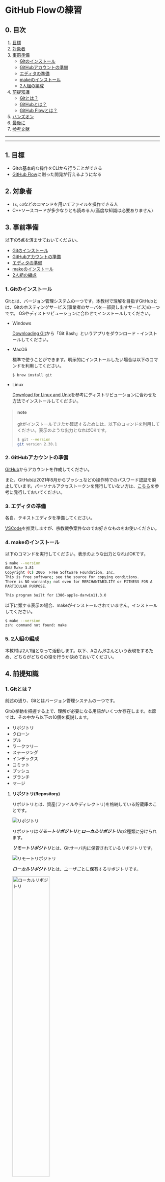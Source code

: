 # GitHub Flowの練習

## 0. 目次

1. [目標](#1-目標)
2. [対象者](#2-対象者)
3. [事前準備](#3-事前準備)
	- [Gitのインストール](#1-gitのインストール)
	- [GitHubアカウントの準備](#2-githubアカウントの準備)
	- [エディタの準備](#3-エディタの準備)
	- [makeのインストール](#4-makeのインストール)
	- [2人組の編成](#5-2人組の編成)
4. [前提知識](#4-前提知識)
	- [Gitとは？](#1-gitとは)
	- [GitHubとは？](#2-githubとは)
	- [GitHub Flowとは？](#3-github-flowとは)
5. [ハンズオン](#5-ハンズオン)
6. [最後に](#6-最後に)
7. [参考文献](#7-参考文献)

---
---

## 1. 目標
- Gitの基本的な操作をCLIから行うことができる
- [GitHub Flow](https://docs.github.com/ja/get-started/quickstart/github-flow)に則った開発が行えるようになる

## 2. 対象者
- `ls`, `cd`などのコマンドを用いてファイルを操作できる人
- C++ソースコードが多少なりとも読める人(高度な知識は必要ありません)

## 3. 事前準備
以下の5点を済ませておいてください。

- [Gitのインストール](#1-gitのインストール)
- [GitHubアカウントの準備](#2-githubアカウントの準備)
- [エディタの準備](#3-エディタの準備)
- [makeのインストール](#4-makeのインストール)
- [2人組の編成](#5-2人組の編成)

### 1. Gitのインストール
  
Gitとは、バージョン管理システムの一つです。本教材で理解を目指すGitHubとは、Gitのホスティングサービス(事業者のサーバを一部貸し出すサービス)の一つです。
OSやディストリビューションに合わせてインストールしてください。

- Windows
  
  [Downloading Git](https://git-scm.com/download/win)から「Git Bash」というアプリをダウンロード・インストールしてください。

- MacOS

  標準で使うことができます。明示的にインストールしたい場合は以下のコマンドを利用してください。
  ```bash
  $ brew install git
  ```

- Linux
  
  [Download for Linux and Unix](https://git-scm.com/download/linux)を参考にディストリビューションに合わせた方法でインストールしてください。
    
> #### note
> gitがインストールできたか確認するためには、以下のコマンドを利用してください。表示のような出力となればOKです。
> ```bash
> $ git --version
> git version 2.30.1
> ```

### 2. GitHubアカウントの準備

[GitHub](https://github.com/)からアカウントを作成してください。

また、GitHubは2021年8月からプッシュなどの操作時でのパスワード認証を廃止しています。パーソナルアクセストークンを発行していない方は、[こちら](https://docs.github.com/ja/authentication/keeping-your-account-and-data-secure/creating-a-personal-access-token)を参考に発行しておいてください。

### 3. エディタの準備

各自、テキストエディタを準備してください。

[VSCode](https://azure.microsoft.com/ja-jp/products/visual-studio-code/)を推奨しますが、宗教戦争案件なのでお好きなものをお使いください。

### 4. makeのインストール

以下のコマンドを実行してください。表示のような出力となればOKです。

```bash
$ make --version
GNU Make 3.81
Copyright (C) 2006  Free Software Foundation, Inc.
This is free software; see the source for copying conditions.
There is NO warranty; not even for MERCHANTABILITY or FITNESS FOR A
PARTICULAR PURPOSE.

This program built for i386-apple-darwin11.3.0
```

以下に類する表示の場合、makeがインストールされていません。インストールしてください。

```bash
$ make --version
zsh: command not found: make
```

### 5. 2人組の編成
本教材は2人1組となって活動します。以下、Aさん,Bさんという表現をするため、どちらがどちらの役を行うか決めておいてください。

## 4. 前提知識
### 1. Gitとは？
前述の通り、Gitとはバージョン管理システムの一つです。

Gitの挙動を把握する上で、理解が必要になる用語がいくつか存在します。本節では、その中から以下の10個を概説します。

- リポジトリ
- クローン
- プル
- ワークツリー
- ステージング
- インデックス
- コミット
- プッシュ
- ブランチ
- マージ

1. **リポジトリ(Repository)**
  
    リポジトリとは、資産(ファイルやディレクトリ)を格納している貯蔵庫のことです。
    
    <img src="https://github.com/Lium1126/github-practice-images/blob/main/repository.png" alt="リポジトリ" title="リポジトリ">
    
    リポジトリは***リモートリポジトリ***と***ローカルリポジトリ***の2種類に分けられます。
    
    ***リモートリポジトリ***とは、Gitサーバ内に保管されているリポジトリです。
    
    <img src="https://github.com/Lium1126/github-practice-images/blob/main/remote-repository.png" alt="リモートリポジトリ" title="リモートリポジトリ">
    
    ***ローカルリポジトリ***とは、ユーザごとに保有するリポジトリです。
    
    <img src="https://github.com/Lium1126/github-practice-images/blob/main/local-repository.png" alt="ローカルリポジトリ" title="ローカルリポジトリ" style="width: 50%;">
    
    ユーザは、ローカルリポジトリ内で作業を行い、その変更をリモートリポジトリに反映させることで変更点を共有します。

2. **クローン(Clone)**
    
    クローンとは、リモートリポジトリをローカルリポジトリに複製する操作です。
    
    通常、最初のみ行います。
    
    <img src="https://github.com/Lium1126/github-practice-images/blob/main/clone.png" alt="クローン" title="クローン" style="width: 50%;">
    
3. **プル(Pull)**

    プルとは、リモートリポジトリにある、持っていないファイルや他の誰かが更新したファイルをローカルリポジトリに反映させる操作です。すなわち、「自分のローカル環境を共有されているものの最新版に揃える」というような認識です。
    
    <img src="https://github.com/Lium1126/github-practice-images/blob/main/pull-1.png" alt="プル1" title="プル1" style="width: 50%;">
    
    ---
    
    <img src="https://github.com/Lium1126/github-practice-images/blob/main/pull-2.png" alt="プル2" title="プル2" style="width: 50%;">
    
    **先述のクローンはリモートリポジトリの内容を丸ごと複製するのに対し、プルは差分のみを更新します。**
    
    > topic
    > 
    > これに比べ、リモートリポジトリの最新情報の取得のみを行い、ファイルの更新を行わない操作をフェッチ(Fetch)と呼びます。
    > 本当にプルして良い状態か調べるときなどに使用します。

4. **ワークツリー(Working tree)**

    ワークツリーとは、作業しているディレクトリのことです。

5. **ステージング(Staged)**

    ステージングを理解する前に、Gitは変更を管理するファイルと管理しないファイルを指定できるということを知っておきましょう。
    
    Gitで変更を管理することを`track(追跡)`、しないことを`untrack`と呼びます。
    
    追跡されているファイルは以下の3つの状態のいずれかとなります。
    
    | 状態 | 内容 |
    | --- | --- |
    | Unmodified | 変更されていないファイル |
    | Modified | 変更されたファイル |
    | Staged | Commit対象のファイル |

    `Modified`のファイルを`Staged`の状態にすることをステージングと呼びます。ステージングされたファイルは、後述のインデックスに登録されます。

6. **インデックス(Index)**

    ワークツリーとは、作業しているディレクトリのことでした。それに対しインデックスは、ワークツリーとローカルリポジトリの中間に位置する場所です。ローカルリポジトリに反映させるファイルが格納されます。
    
    このインデックスが存在することにより、余分なファイルをコミットせずに済んだり、ファイルの一部だけの変更を記録してコミットすることができます。
    
    <img src="https://github.com/Lium1126/github-practice-images/blob/main/index.png" alt="インデックス" title="インデックス" style="width: 60%;">

7. **コミット(Commit)**

    インデックスの状態をローカルリポジトリに反映させる操作です。すなわち、施した編集をローカルリポジトリに記録する操作です。
    
    コミットを実行すると、編集した日時が記されたファイルやコミットごとのIDが生成されます。これらは時系列順に格納され、管理されます。
    
    > topic
    > 
    > もし「以前の状態に戻したい」という状況になった際には、このIDを指定することで、そのコミット時点の状態まで戻すことができます。
    
    コミットを実行する際に編集が記録されるファイルは、インデックスのファイルのみです。したがって、ステージングとはコミットするファイルを指定する操作であると言い換えることができます。
    
    <img src="https://github.com/Lium1126/github-practice-images/blob/main/commit.png" alt="コミット" title="コミット" style="width: 60%;">
        
8. **プッシュ(Push)**

    プッシュとは、ローカルリポジトリにあるファイルをリモートリポジトリに反映する操作です。
    
    ワークツリーで作業した内容をステージングによってインデックスに仮登録し、その後コミットでローカルリポジトリに反映した後、他の人へ変更を共有するためにプッシュするという流れが一般的です。
    
    <img src="https://github.com/Lium1126/github-practice-images/blob/main/push.png" alt="プッシュ" title="プッシュ" style="width: 60%;">
    
    > topic
    > 
    > ここまでで、図の左のユーザは無事変更点を共有することができました。右のユーザがその変更点を取得するためには、前述のプルをすればよいということになります。
    > 
    > <img src="https://github.com/Lium1126/github-practice-images/blob/main/pull-3.png" alt="プル3" title="プル3" style="width: 60%;">

9. **ブランチ(Branch)**

    ブランチとは、編集履歴を分岐させる機能です。これにより**あるブランチの編集が他のブランチに影響を及ぼさない**という状況を作ることができます。
    
    > topic
    > 
    > ブランチは、あるブランチのある時点から切り出して作成(分岐)するため、ブランチを作ることを俗に「ブランチを切る」と表現します。
    
    図は、`main`という名前のブランチから`fix/a`という名前のブランチを作成している例です。ブランチを切ると他ブランチに編集の影響を及ぼさないため、`main`ブランチは`fix/a`ブランチに加えた変更がなされません。
    
    これにより、`fix/a`ブランチは`main`ブランチから独立して開発を進めることができます。
    
    <img src="https://github.com/Lium1126/github-practice-images/blob/main/branch-1.png" alt="ブランチを切る" title="ブランチを切る" style="width: 50%;">

10. **マージ(Merge)**

    ブランチを分岐元となった他のブランチに併合する操作をマージと呼びます。
    
    図では、マージを行なったことにより、`main`ブランチに`fix/a`ブランチの変更が反映されました。
    
    <img src="https://github.com/Lium1126/github-practice-images/blob/main/branch-2.png" alt="マージ" title="マージ" style="width: 60%;">

### 2. GitHubとは？

GitHubは、Gitを利用するホスティングサービスの一つです。

### 3. GitHub Flowとは？

GitHub Flowとは、GitHubを用いた効率的なチーム開発のために策定されたワークフローの一つです。ワークフローってなに？という方はひとまず、業務活動をパターン化するためのルールや規約だと思ってください。

GitHub Flowでは、常に遵守されなければならない6つのルールとして、以下を定めています。

1. `main`ブランチのものは何であれデプロイ可能である
2. 新しい何かに取り組む際は、説明的な名前のブランチを`main`から作成する（例: new-oauth2-scopes）
3. 作成したブランチにローカルでコミットし、サーバー上の同じ名前のブランチにも定期的に作業内容をpushする
4. フィードバックや助言が欲しい時、ブランチをマージしてもよいと思ったときは、プルリクエストを作成する
5. 他の誰かがレビューをして機能にOKを出してくれたら、あなたはコードを`main`へマージすることができる
6. マージをして`main`へpushしたら、直ちにデプロイをする

> note
> 
> GitHub Flowの規約を調べると、デフォルトのブランチ名は`master`と表記されています。
> しかしGitHubは、IT業界の標準に合わせて2020年頃にデフォルトブランチの名前を`master`から`main`に変更しました。その後、この変更はGitHubに限らずGitLabなどのサービスでも行われ、現在主流のデフォルトブランチ名は`main`となっています。
> この流れを受け、本教材はデフォルトブランチを`main`として話を進めています。

それぞれ見ていきましょう。

1. `main`ブランチのものは何であれデプロイ可能である

    **GitHub Flowで、最も重要なルールです。**

    `main`ブランチとは、リポジトリが作られた最初の段階から存在する大元のブランチです。

    また、デプロイとは「本番環境でプログラムを動作させ、ユーザに使ってもらえる状態にする」などを含めた、ソフトウェアを利用できるようにすること全般を指す言葉です。
    
    すなわち、このルールは、**`main`ブランチは常にバグを含まないものにしろ**というような意味合いとなります。

2. 新しい何かに取り組む際は、説明的な名前のブランチを`main`から作成する（例: new-oauth2-scopes）

    ここでいう新しい何かとは、新機能追加やバグ修正などの開発作業です。
    
    このルールにより、開発者は「`main`ブランチから作成したブランチにて作業を行い、`main`ブランチにマージする」というシンプルな活動をとることになります。
    
    また、作業用ブランチを作成する際には、そのブランチがどのような作業を目的としているか分かりやすいブランチ名をつけるよう決められています。
    
    > topic
    > 
    > 作業用ブランチ名に関して、「説明的な名前をつけること」とだけ記されており、命名規則は設けられていません。

3. 作成したブランチにローカルでコミットし、サーバー上の同じ名前のブランチにも定期的に作業内容をpushする

    簡単に言えば「作業用ブランチは定期的にプッシュしなさい」というものです。

4. フィードバックや助言が欲しい時、ブランチをマージしてもよいと思ったときは、プルリクエストを作成する

    プルリクエストとは、GitHub上で「このプログラムで大丈夫そうですか？」「誰か動作確認してくれませんか？」というように、他者にアドバイスやレビューを依頼する機能です。
    
5. 他の誰かがレビューをして機能にOKを出してくれたら、あなたはコードを`main`へマージすることができる

    ここでいうレビューとは、ルール4で作成したプルリクエストに集まった評価です。
    
    このルールにより、全ての変更点(新機能やバグ修正)は第3者の確認があった後に反映(マージ)されます。
    
    > topic
    > 
    > このとき、「〇〇人OKを出したらマージしてよい」といったような規定は設けられていません。
    > 何人以上や、どういった役職の人が承認したらマージできるのかといったようなルールは組織ごとに策定してください。

6. マージをして`main`へpushしたら、直ちにデプロイをする

    全ての作業用ブランチは`main`ブランチから作成されるため(ルール2)、`main`ブランチは常に最新の状態でなければなりません。
    
<img src="https://github.com/Lium1126/github-practice-images/blob/main/github-flow.png" alt="GitHub Flow" title="GitHub Flow" style="width: 60%;">

> note
> 
> より詳しく理解したい人は、　[https://gist.github.com/Gab-km/3705015](https://gist.github.com/Gab-km/3705015)を読むことをお勧めします。

## 5. ハンズオン

> note
> 
> 以降、`<>`で囲まれた情報は適宜置き換えてください。例えば
> ```bash
> $ git config --global user.name '<あなたのユーザ名>'
> ```
> は、筆者の場合
> ```bash
> $ git config --global user.name 'Lium1126'
> ```
> となります。

### 1. [Aさん]リポジトリのフォーク

Aさんはこのリポジトリをフォークしてください。

下図の「Fork」をクリックします。

###### フォークする前に隣のStarも押していただけると励みになります...

<img src="https://github.com/Lium1126/github-practice-images/blob/main/fork.png" alt="フォーク" title="フォーク" style="border: solid 1px gray;">

> note
> 
> フォークとは、Gitサーバ上のリポジトリを自分のリモートリポジトリに複製する操作です。よって、
> `<AさんのGitHubアカウント名>/github-practice`というリモートリポジトリが作成されます。以降は、このリポジトリに対して操作を行うことになります。

フォークを行ったら、Aさんのgithub-practiceリポジトリにBさんがアクセスできるよう設定します。

Aさんはhttps://github.com/<AさんのGitHubアカウント名>/github-practice/にアクセスしてください。

次に、下図の赤く囲んでいる「Settings」をクリックしてください。

<img src="https://github.com/Lium1126/github-practice-images/blob/main/settings.png" alt="フォーク" title="フォーク" style="border: solid 1px gray;">

移った先のページで、「Manage access」をクリックしてください。認証を求められた場合は、パスワードを用いてログインしてください。

<img src="https://github.com/Lium1126/github-practice-images/blob/main/manage-access.png" alt="フォーク" title="フォーク" style="border: solid 1px gray;">

さらに、下図で囲った「Add people」から、BさんのGitHubアカウント名で検索し、このリポジトリに対してアクセス権を持つユーザとして追加してください。

<img src="https://github.com/Lium1126/github-practice-images/blob/main/add-people.png" alt="フォーク" title="フォーク" style="border: solid 1px gray;">

上記の操作が行われると、Bさんのメールアドレスに招待メールが届きます。メールの「View invitation」をクリックしてください。これで、BさんがAさんのgithub-practiceリポジトリに対するアクセス権限を得られます。

### 2. [両者]Git設定の確認

以下のコマンドを実行して、出力に下記の表示が含まれているか確認してください。

```bash
$ git config -l
user.email=<あなたのメールアドレス>
user.name=<あなたのGitHubアカウント名>
```

上記の表示が得られない場合、お使いの環境にGitアカウントの設定がされていません。

その場合、以下のコマンドで設定してください。

```bash
$ git config --global user.name '<自分の名前>'
$ git config --global user.email '<自分のメールアドレス>'
```

例えば、筆者の場合は以下のようにします。

```bash
$ git config --global user.name 'Lium1126'
$ git config --global user.email 'yosi.4sya@gmail.com'
```

> topic
> 
> `--global`オプションを指定することで、あらゆるリポジトリでこの設定が反映されるようにします。

### 3. [両者]リポジトリのクローン

任意のディレクトリに、フォークしたリポジトリをクローンします。

以下のコマンドを実行してください。

```bash
$ mkdir github_flow_handson
$ cd github_flow_handson
$ git clone https://github.com/<AさんのGitHubアカウント名>/github-practice.git
Cloning into 'github-practice'...
remote: Enumerating objects: 50, done.
remote: Counting objects: 100% (50/50), done.
remote: Compressing objects: 100% (47/47), done.
remote: Total 50 (delta 21), reused 17 (delta 2), pack-reused 0
Receiving objects: 100% (50/50), 17.81 KiB | 1.48 MiB/s, done.
Resolving deltas: 100% (21/21), done.
$ ls
github-practice
$ cd github-practice
```

クローンが完了すると、リモートリポジトリにあるファイルが複製され、ローカルリポジトリが作成されます。

> note
> 
> 空のローカルリポジトリを作成したい場合は、
> ```bash
> $ git init
> ```
> コマンドを利用します。これを使用した場合、プッシュ時にリモートリポジトリを作成します。

ファイルが正しく複製されたか確認してください。

```bash
$ ls
Makefile   README.md  doc        main.cpp   search.cpp search.hpp sort.cpp   sort.hpp
```

### 4. [両者]内容の確認

クローンしたリポジトリには、既にプログラムを作成してあります。

少し中身を見てみましょう。

**main.cpp**内の`main`関数は以下のようになっています。

```c++
#define FIRST_TARGET 38
#define SECOND_TARGET 75

int main(const int argc, const char *argv[])
{
	vector<int> data{29, 48, 70, 34, 92, 64, 26, 100, 15, 20, 82, 24, 79, 99, 87, 38, 14, 45, 94, 8};

	cout << endl
		 << "Before sort" << endl;
	cout << "---------------------------------------------------------------" << endl;
	printData(data);
	cout << endl;

	data = github_practice::sort(data);
	cout << "After sort" << endl;
	cout << "---------------------------------------------------------------" << endl;
	printData(data);
	cout << endl;

	cout << "Search for " << FIRST_TARGET << endl;
	cout << "---------------------------------------------------------------" << endl;
	cout << FIRST_TARGET << (github_practice::search(data, FIRST_TARGET) ? " is found!" : " is not found!") << endl;
	cout << endl;

	cout << "Search for " << SECOND_TARGET << endl;
	cout << "---------------------------------------------------------------" << endl;
	cout << SECOND_TARGET << (github_practice::search(data, SECOND_TARGET) ? " is found!" : " is not found!") << endl;

	return 0;
}
```

main.cppでは、配列dataを準備し一度内容を表示、その後ソートして同様に表示しています。その後、「38」と「75」がdataの中に含まれているか探索しています(プログラムが読めなくても、「そういった処理をしているのか」程度の理解で問題ありません)。

ソートしている`sort`関数は**sort.cpp**に記述されており、***バブルソート***が実装されています。

```c++
std::vector<int> sort(std::vector<int> data)
{
  for (int i = 0; i < data.size() - 1; i++)
  {
    for (int j = data.size() - 1; j > i; j--)
    {
      if (data[j] < data[j - 1])
      {
        int tmp = data[j];
        data[j] = data[j - 1];
        data[j - 1] = tmp;
      }
    }
  }
  return data;
}
```

また、指定した値を探索する`search`関数は**search.cpp**に実装されており、***線形探索***で実装されています。

```c++
bool search(std::vector<int> data, int target)
{
  for (int x : data)
  {
    if (x == target)
      return true;
  }

  return false;
}
```

プログラムを実行してみましょう。

以下のコマンドを実行し、表示のような出力が得られれば正しくプログラムが動作しています。

```bash
$ make
Before sort
---------------------------------------------------------------
29 48 70 34 92 64 26 100 15 20 82 24 79 99 87 38 14 45 94 8

After sort
---------------------------------------------------------------
8 14 15 20 24 26 29 34 38 45 48 64 70 79 82 87 92 94 99 100

Search for 38
---------------------------------------------------------------
38 is found!

Search for 75
---------------------------------------------------------------
75 is not found!
```

### 5. [Aさん]ブランチの作成

ここから、Aさんがこのプログラムに対して改修作業を行うという想定でハンズオンを行います。

GitHub Flowでは、まず`main`ブランチから作業用ブランチを作成することから改修作業が始まります。

まずは、今どのブランチにいるのか確認しましょう。

```bash
$ git branch
* main
```

`git branch`は、ローカルリポジトリ内のブランチ一覧と、今いるブランチを表示します。<s>*</s>の付いているブランチが現在いるブランチです。

ブランチを作成するには、以下のコマンドを使用します。このコマンドを実行すると、今いるブランチから分岐した新しいブランチが作成されます。

```bash
$ git branch <新しいブランチ名>
```

ここでは、以下のようなブランチ名で新たなブランチを作成しましょう。

```bash
$ git branch fix-bubble-sort
```

> topic
> 
> GitHub Flow以外のワークフローには、ブランチ名を規定しているものもあります。
> 詳しくは、[Git Flow](https://qiita.com/KosukeSone/items/514dd24828b485c69a05)や[Issueドリブン開発](https://gist.github.com/Enchan1207/0ea2c7a7d6a3c16aea5683435d1972f8)について学習してください。

ブランチが作成されたことを確認します。
```bash
$ git branch
  fix-bubble-sort
* main
```

`fix-bubble-sort`ブランチが作成されたことは確認できましたが、ユーザがいるブランチは`main`ブランチのままです。ブランチの切り替えは以下のコマンドを利用します。

```bash
$ git checkout <ブランチ名>
```

作業を行うのは`fix-bubble-sort`ブランチですから、以下のコマンドを実行してブランチを切り替えてください。

```bash
$ git checkout fix-bubble-sort
Switched to branch 'fix-bubble-sort'
$ git branch
* fix-bubble-sort
  main
```

`git branch`コマンドの表示にて、`fix-bubble-sort`ブランチに<s>*</s>が付されていることが確認できたら成功です。

### 6. [Aさん]ソートアルゴリズムの変更

作業用ブランチを作成することができたため、ここからAさんにプログラムを改修してもらいます。しかし、プログラミングは本教材の本質ではないため、具体的な編集作業は**コピー&ペースト**のみとします。

<a href="https://github.com/Lium1126/github-practice/blob/main/doc/sort.md" target="_blank" rel="noopener noreferrer">ソートアルゴリズム集</a>にいくつかのソートアルゴリズムの例を示しています。

エディタを使って、**sort.cpp**の`sort`関数を、<a href="https://github.com/Lium1126/github-practice/blob/main/doc/sort.md" target="_blank" rel="noopener noreferrer">ソートアルゴリズム集</a>のバケットソートに書き換えてください(コピー&上書きペーストで構いません)。

プログラムの変更ができたら、正しく動作することを確認してください。

```bash
$ make
Before sort
---------------------------------------------------------------
29 48 70 34 92 64 26 100 15 20 82 24 79 99 87 38 14 45 94 8

After sort
---------------------------------------------------------------
8 14 15 20 24 26 29 34 38 45 48 64 70 79 82 87 92 94 99 100

Search for 38
---------------------------------------------------------------
38 is found!

Search for 75
---------------------------------------------------------------
75 is not found!
```

> topic
> 
> このように、関数の外部仕様と内部仕様を分離することで、変更の影響が他に及ばないようにすることがチーム開発では重要です。今回の例では、main.cppに影響を及ぼさず、sort.cppを改修することができました。

### 7. [Aさん]コミット

変更を加えたファイルの状態を確認してみましょう。

```bash
$ git status
On branch fix-bubble-sort
Changes not staged for commit:
  (use "git add <file>..." to update what will be committed)
  (use "git restore <file>..." to discard changes in working directory)
	modified:   sort.cpp

no changes added to commit (use "git add" and/or "git commit -a")
```

すると、**sort.cpp**が`Modified（編集済み）`となっていることがわかります。「Changes not staged for commit(変更はコミットのためのステージングがなされていません)」という表記から分かるように、**sort.cpp**は`Staged`ではありません。(赤い字であることからも、`Staged`でないことを判断できます)

変更をコミットするためには、ステージングをしてインデックスに登録しなければなりませんでした。そこで、以下のコマンドで**sort.cpp**をステージングします。

```bash
$ git add sort.cpp
```

ここでは何も表示されませんが、再度確認すると**sort.cpp**が`Staged`になっていることが確認できます。

```bash
$ git status
On branch fix-bubble-sort
Changes to be committed:
  (use "git restore --staged <file>..." to unstage)
	modified:   sort.cpp
```

> topic
> 
> `git add`コマンドは、`git add -A`とすると「`Untrack`や`Unmodified`の全てのファイルを一括でステージングする」ということができます。
> しかし、不要なファイルまでステージングしてしまうといったリスクがあるため、乱用に注意してください。

ここまでで、**sort.cpp**がインデックスに登録され、コミットの準備が整いました。コミットしてみましょう。

```bash
$ git commit
```

上記コマンドを実行すると、エディタが起動してコミットメッセージの入力が求められます。

```bash
<任意のコミットメッセージ>

# Please enter the commit message for your changes. Lines starting
# with '#' will be ignored, and an empty message aborts the commit.
#
# Date:   Thu Nov 18 17:30:35 2021 +0900
#
# On branch fix-bubble-sort
#
# Initial commit
#
# Changes to be committed:
#   new file:   sort.cpp
#
```

コミットメッセージを入力し、ファイルを保存すればコミット完了です。

> note
> 
> コミットメッセージとは、そのコミットがどのような変更を加えたのか、なぜその変更を加えたのかを表すコメントです。
> 変更履歴を辿ったり、以前のバージョンに戻したりするときの目印として活用します。

> topic
> 
> `git commit`コマンドは、`-m`オプションを利用することでエディタを起動せずにコミットすることができます。書式は以下の通りです。
> ```bash
> $ git commit -m "<任意のコミットメッセージ>"
> ```

コミットの履歴が残されていることを確認します。

```bash
$ git log
commit <コミットID> (HEAD -> fix-bubble-sort)
Author: <AさんのGitHubアカウント名> <<Aさんのメールアドレス>>
Date:   Thu Nov 18 17:30:35 2021 +0900

    <コミットメッセージ>
```

`git show`コマンドを実行すると、直前の変更の差分を確認することができます。`+`の部分が追加された箇所、`-`の部分が削除された箇所です。

```bash
$ git show
```

### 8. [Aさん]プッシュ

ローカルリポジトリにコミットできたので、リモートリポジトリに変更を反映しましょう。

プッシュと同時に現在のブランチをリモートリポジトリにも作成します。

```bash
$ git push --set-upstream origin <ブランチ名>
```

変更を加えたブランチは`fix-bubble-sort`であったので、以下のコマンドを実行することになります。

```bash
$ git push --set-upstream origin fix-bubble-sort
```

> note
> 
> すでにリモートリポジトリにブランチが作成されている場合は
> ```bash
> $ git push
> ```
> を利用することができます。

### 9. [Aさん]プルリクエスト作成

https://github.com/<AさんのGitHubアカウント名>/github-practice/にアクセスし、下図に示すような「Compare & pull request」をクリックします。

<img src="https://github.com/Lium1126/github-practice-images/blob/main/pull-request.png" alt="プルリクエスト作成" title="プルリクエスト作成" style="border: solid 1px gray;">

上記のような表記が見られない場合は、下図の「Pull Requests」タブから「New pull request」をクリックしてください。

<img src="https://github.com/Lium1126/github-practice-images/blob/main/pull-request-tab.png" alt="プルリクエスト作成" title="プルリクエスト作成" style="border: solid 1px gray;">

<strong>差分比較画面で、マージ先(「←」の左側)を、必ず「Lium1126/github-practice・main」から「<AさんのGitHubアカウント名>/github-practice・main」に変更してください。</strong>
	
その後、マージ元(「←」の右側)が「<AさんのGitHubアカウント名>/github-practice・fix-bubble-sort」となっていることを確認してください。上記2項目を確認したら、「Create pull request」をクリックします。

<img src="https://github.com/Lium1126/github-practice-images/blob/main/compare-dst.png" alt="プルリクエスト作成" title="プルリクエスト作成" style="border: solid 1px gray;">

下図のようにコメントを入力し、プルリクエストを作成します。

<img src="https://github.com/Lium1126/github-practice-images/blob/main/pull-request-comment.png" alt="プルリクエストコメント入力" title="プルリクエストコメント入力" style="border: solid 1px gray;">

### 10. [Bさん]レビュー

リモートリポジトリの`fix-bubble-sort`ブランチからプルして、動作確認を行います。

リモートリポジトリに`fix-bubble-sort`ブランチが作られたという変更をローカルブランチに反映するため、フェッチします。

```bash
$ git fetch
```

リモートリポジトリのブランチから、ローカルブランチを作成するには以下のコマンドを実行します。

```bash
$ git branch <ローカルブランチ名> <リモートブランチ名>
```

よって、以下のコマンドを実行します。

```bash
$ git branch fix-bubble-sort origin/fix-bubble-sort
```

ブランチを移動し、動作確認を行います。

```bash
$ git branch
  fix-bubble-sort
* main
$ git checkout fix-bubble-sort
$ git branch
* fix-bubble-sort
  main
$ make
Before sort
---------------------------------------------------------------
29 48 70 34 92 64 26 100 15 20 82 24 79 99 87 38 14 45 94 8

After sort
---------------------------------------------------------------
8 14 15 20 24 26 29 34 38 45 48 64 70 79 82 87 92 94 99 100

Search for 38
---------------------------------------------------------------
38 is found!

Search for 75
---------------------------------------------------------------
75 is not found!
```

動作確認ができたら、コードレビューをしましょう。**sort.cpp**の`sort`関数が正しく変更されているか確認してください。

確認ができたら、下図のようなコメントをつけて承認の意思を表しましょう。

<img src="https://github.com/Lium1126/github-practice-images/blob/main/LGTM.png" alt="GLTM" title="LGTM" style="border: solid 1px gray;">

> topic
> 
> LGTMとは、「Looks Good To Mee(私目線OKよ)」という意味です。プルリクエスト承認時の慣習となっている掛け声です。
> しかし、「とりあえずこれ言っておけばいいだろ」という思考停止に陥りやすいとして、この言葉を問題視する声も多くあります。

### 11. [Aさん]マージ

Bさんからの承認を得ることができたら、マージすることができます。

下図のボタンをクリックし、`main`ブランチにマージしましょう。

<img src="https://github.com/Lium1126/github-practice-images/blob/main/merge-pull-request.png" alt="プルリクエストマージ" title="プルリクエストマージ" style="border: solid 1px gray;">

### 12. [両者]プル

ここまでで、リモートリポジトリの`main`ブランチに変更を加えることができました。

最新の`main`リモートブランチを追跡するために、ローカルブランチにプルしましょう。

まず、`main`ブランチにいない場合は、`main`ブランチに切り替えます。

```bash
$ git branch
* fix-bubble-sort
  main
$ git checkout main
$ git branch
  fix-bubble-sort
* main
```

> note
> 
> 不要になったローカルブランチを削除しても構いません。ブランチを削除するコマンドは以下の通りです。
> ```bash
> $ git branch -d <ブランチ名>
> ```
> 
> よって、`fix-bubble-sort`ブランチを削除する場合は
> ```bash
> $ git branch -d fix-bubble-sort
> ```
> を実行します。

`main`ブランチに切り替えたら、リモートリポジトリの最新状態をプルしましょう。

```bash
$ git pull
```

**sort.cpp**の`sort`関数が、バブルソートから以下のように変更されていれば、Aさんの編集が正しく共有されています。

```c++
std::vector<int> sort(std::vector<int> data)
{

	// calculate bucket size
	int bucket_size = data[0];
	for (int i = 1; i < data.size(); i++)
	{
		if (data[i] > bucket_size)
		{
			bucket_size = data[i];
		}
	}
	bucket_size += 1;

	// create empty buckets
	std::vector<int> bucket[bucket_size];

	// put data elements into buckets depending on the value
	for (int i = 0; i < data.size(); i++)
	{
		bucket[data[i]].push_back(data[i]);
	}

	// concatenate all buckets into data
	int id = 0;
	for (int i = 0; i < bucket_size; i++)
	{
		for (int j = 0; j < bucket[i].size(); j++)
		{
			data[id++] = bucket[i][j];
		}
	}

	return data;
}
```

### 13. [Bさん]ブランチの作成

続いて、Bさんも同様に改修作業を行います。

まずは作業用ブランチを作成しましょう。本節では、作業用ブランチを`fix-bucket-sort`とします。

```bash
$ git branch
* main
$ git branch fix-bucket-sort
$ git branch
  fix-bucket-sort
* main
$ git checkout fix-bucket-sort
Switched to branch 'fix-bucket-sort'
```

### 14. [Bさん]ソートアルゴリズムの変更

エディタを使って、**sort.cpp**の`sort`関数を、<a href="https://github.com/Lium1126/github-practice/blob/main/doc/sort.md" target="_blank" rel="noopener noreferrer">ソートアルゴリズム集</a>のシェルソートにコピー&上書きペーストしてください。

ソートアルゴリズムを変更したら、動作確認してください。

```bash
$ make
Before sort
---------------------------------------------------------------
29 48 70 34 92 64 26 100 15 20 82 24 79 99 87 38 14 45 94 8

After sort
---------------------------------------------------------------
8 14 15 20 24 26 29 34 38 45 48 64 70 79 82 87 92 94 99 100

Search for 38
---------------------------------------------------------------
38 is found!

Search for 75
---------------------------------------------------------------
75 is not found!
```

### 15. [Bさん]コミット

バケットソートからシェルソートへの変更をローカルリポジトリに登録するため、ステージングします。

まずは**sort.cpp**の状態を確認します。

```bash
$ git status
On branch fix-bucket-sort
Changes not staged for commit:
  (use "git add <file>..." to update what will be committed)
  (use "git restore <file>..." to discard changes in working directory)
	modified:   sort.cpp
	
no changes added to commit (use "git add" and/or "git commit -a")
```

**sort.cpp**が`Modified`であることが確認できたら、ステージングを行います。

```bash
$ git add sort.cpp
$ git status
On branch fix-bucket-sort
Changes to be committed:
  (use "git restore --staged <file>..." to unstage)
	modified:   sort.cpp
```

**sort.cpp**が`Staged`になったら、コミットします。

```
$ git commit -m "<コミットメッセージ>"
[fix-bucket-sort fa826f1] <コミットメッセージ>
 1 file changed, 10 insertions(+), 6 deletions(-)
```

コミットの履歴が残されていることを確認します。

```bash
$ git log
commit <コミットID> (HEAD -> fix-bucket-sort)
Author: <BさんのGitHubアカウント名> <<Bさんのメールアドレス>>
Date:   Thu Nov 18 17:30:35 2021 +0900

    <コミットメッセージ>
```

直近のコミットの変更点を確認します。

```bash
$ git show
```

`sort`関数が書き換えられていることが確認できましたか？

### 16. [Bさん]プッシュ

正しく編集・コミットできたら、リモートリポジトリに対してプッシュしましょう。

`fix-bucket-sort`ブランチをリモートリポジトリにも作成し、そこにプッシュします。

```bash
$ git push --set-upstream origin fix-bucket-sort
```

### 17. [Bさん]プルリクエスト作成

https://github.com/<AさんのGitHubアカウント名>/github-practice/にアクセスし、プルリクエストを作成してください。

この際も、<strong>マージ先(「←」の左側)を「Lium1126/github-practice・main」から「<AさんのGitHubアカウント名>/github-practice・main」に変更することを忘れないでください。</strong>
	    
また、マージ元(「←」の右側)が「<AさんのGitHubアカウント名>/github-practice・fix-bucket-sort」となっていることを確認してください。

<img src="https://github.com/Lium1126/github-practice-images/blob/main/compare-dst.png" alt="プルリクエスト作成" title="プルリクエスト作成" style="border: solid 1px gray;">

### 18. [Aさん]レビュー

Bさんがプッシュした変更点をプルし、動作確認を行いましょう。

```bash
$ git fetch
$ git branch fix-bucket-sort origin/fix-bucket-sort
$ git branch
  fix-bucket-sort
* main
$ git checkout fix-bucket-sort
$ make
Before sort
---------------------------------------------------------------
29 48 70 34 92 64 26 100 15 20 82 24 79 99 87 38 14 45 94 8

After sort
---------------------------------------------------------------
8 14 15 20 24 26 29 34 38 45 48 64 70 79 82 87 92 94 99 100

Search for 38
---------------------------------------------------------------
38 is found!

Search for 75
---------------------------------------------------------------
75 is not found!
```

動作確認が完了したら、**sort.cpp**の`sort`関数が正しく変更されているか確認してください。

確認できたら、プルリクエストにレビューコメントをつけましょう。

### 19. [Bさん]マージ

Aさんから承認されたら、マージしましょう。

### 20. [両者]プル

両者プルして、ローカル`main`ブランチを最新のリモート`main`ブランチで更新します。

```bash
$ git branch
* fix-bucket-sort
  main
$ git checkout main
Switched to branch 'main'
$ git branch
  fix-bucket-sort
* main
$ git pull
```

**sort.cpp**の`sort`関数が以下のように変更されているか確認してください。

```c++
std::vector<int> sort(std::vector<int> data)
{
	for (int h = data.size() / 2; h > 0; h /= 2)
	{
		for (int i = h; i < data.size(); i += 1)
		{
			int k = data[i];

			int j;
			for (j = i; j >= h && data[j - h] > k; j -= h)
			{
				data[j] = data[j - h];
			}

			data[j] = k;
		}
	}

	return data;
}
```

### 21. コンフリクト

チーム開発では、コンフリクト(競合)という事象が起こることがあります。コンフリクトとは、**複数人の変更箇所が重複してしまい、マージすると誰かしらの変更が失われてしまう**という状態です。

コンフリクトが起きた場合、人力で対処しなくてはなりません。以下、実際に解消する活動を行います。

### [両者]作業用ブランチ作成

Aさんは`fix-search-a`ブランチ、Bさんは`fix-search-b`ブランチを作成してください。

```bash
$ git branch fix-search-a
	    or
$ git branch fix-search-b
```

### [Aさん]編集

まずはAさんにプログラムの変更を行ってもらいます。その後、Bさんがその変更点と重複するような箇所を編集し、コンフリクトを発生させます。

Aさんは作成した作業用ブランチに移動してください。

```bash
$ git checkout fix-search-a
```

その後、**search.cpp**の`search`関数を、<a href="https://github.com/Lium1126/github-practice/blob/main/doc/search.md" target="_blank" rel="noopener noreferrer">探索アルゴリズム集</a>の**番兵**に変更してください。

変更作業が完了したら、動作確認を行ってください。

```bash
$ make
```
正しく動作したら、状態を確認し、変更をリモートリポジトリに反映してください。

```bash
$ git status
$ git add search.cpp
$ git commit -m "<コミットメッセージ>"
$ git push --set-upstream origin fix-search-a
```

プッシュしたら、https://github.com/<AさんのGitHubアカウント名>/github-practiceにアクセスし、下図の「Compare & pull request」をクリックしてプルリクエストを作成します。図のような表示が無い場合、「Pull request」タブの「New pull request」から作成します。
	    
<img src="https://github.com/Lium1126/github-practice-images/blob/main/a-create-pullrequest.png" alt="プルリクエスト作成" title="プルリクエスト作成" style="border: solid 1px gray;">

この際も、<strong>差分比較画面で、マージ先(「←」の左側)を、必ず「Lium1126/github-practice・main」から「<AさんのGitHubアカウント名>/github-practice・main」に変更してください。</strong>
	
その後、マージ元(「←」の右側)が「<AさんのGitHubアカウント名>/github-practice・fix-search-a」となっていることを確認してください。上記2項目を確認したら、「Create pull request」をクリックします。

<img src="https://github.com/Lium1126/github-practice-images/blob/main/pullrequest-change.png" alt="マージ先変更" title="マージ先変更" style="border: solid 1px gray;">
	    
コメントを入力し、プルリクエストを作成します。
	    
<img src="https://github.com/Lium1126/github-practice-images/blob/main/pullrequest-comment.png" alt="プルリクエストコメント" title="プルリクエストコメント" style="border: solid 1px gray;">

本来なら、マージするためにはBさんがレビューを行いますが、ここでは「Bさんの知らないところでレビューが行われ、認知外でマージされてしまっていた」という想定とします。Aさんは、先ほど作成したプルリクエストをマージしてください。

### [Bさん]コンフリクトを発生させてみる

現状、前節のAさんのマージによって、`search`関数が**番兵**に変更されています。Bさんの作業用ブランチはその変更以前に作成されているため、`search`関数が変更されていることを追跡できていません。その状態で、Bさんも`search`関数を変更し、コンフリクトを発生させてみましょう。

まずは、ブランチを移動してください。

```bash
$ git checkout fix-search-b
```

Bさんは、**search.cpp**の`search`関数を、<a href="https://github.com/Lium1126/github-practice/blob/main/doc/search.md" target="_blank" rel="noopener noreferrer">探索アルゴリズム集</a>の**二分探索**に変更してください。

変更できたら、Bさんのローカル環境で動作確認しましょう。

```bash
$ make
```

正しく動作することが確認できたら、状態を確認し、ローカルリポジトリにコミットしましょう。

```bash
$ git status
$ git add search.cpp
$ git commit -m "<コミットメッセージ>"
```

変更をリモートリポジトリにプッシュしてください。

```bash
$ git push --set-upstream origin fix-search-b
```

ここまでで、探索アルゴリズムを**二分探索**に変更したという更新が、リモートリポジトリの`fix-search-b`ブランチに反映されました。これまで通り、プルリクエストを作成しましょう。https://<AさんのGitHubアカウント名>/github-practice/にアクセスし、下図の「Compare & pull request」をクリックします。表示が無い場合は、「Pull request」タブから「New pull request」をクリックします。

<img src="https://github.com/Lium1126/github-practice-images/blob/main/b-create-pullrequest.png" alt="プルリクエスト作成" title="プルリクエスト作成" style="border: solid 1px gray;">

これまでと同様に、<strong>差分比較画面で、マージ先(「←」の左側)を、必ず「Lium1126/github-practice・main」から「<AさんのGitHubアカウント名>/github-practice・main」に変更してください。</strong>
	
その後、マージ元(「←」の右側)が「<AさんのGitHubアカウント名>/github-practice・fix-search-b」となっていることを確認してください。上記2項目を確認したら、「Create pull request」をクリックします。

<img src="https://github.com/Lium1126/github-practice-images/blob/main/pullrequest-change2.png" alt="マージ先変更" title="マージ先変更" style="border: solid 1px gray;">

すると、下図のように「Can't automatically merge.」と表示されます。コンフリクトが発生しているマージを行おうとする際に見られる表示です。今回は、このままプルリクエストを作成します。

<img src="https://github.com/Lium1126/github-practice-images/blob/main/cant-merge.png" alt="Can't automatically merge" title="Can't automatically merge" style="border: solid 1px gray;">

プルリクエストが作成されると下図に示すように、コンフリクトが発生している旨のメッセージが確認できます。

<img src="https://github.com/Lium1126/github-practice-images/blob/main/conflict.png" alt="コンフリクト発生" title="コンフリクト発生" style="border: solid 1px gray;">

### [Bさん]コンフリクトの解消

コンフリクトを解消するにあたって、2種類の方法を示します。

1. [CLI+エディタ](#1-cliエディタ)
2. [Webページ上で解消](#2-webページ上で解消)

#### 1. CLI+エディタ

`main`ブランチに現在のリモートブランチの状態をプルします。プルした後、作業用ブランチに切り替えます。

```bash
$ git checkout main
$ git pull origin main
$ git checkout fix-search-b
```

以下のコマンドで、最新版(Aさんが施した**番兵**への変更が反映された状態)の`main`ブランチへ`fix-search-b`ブランチをマージしようと試みてください。すると、「コンフリクトが発生していて自動的にマージすることができない」と表示されます。

```bash
$ git merge main
Auto-merging search.cpp
CONFLICT (content): Merge conflict in search.cpp
Automatic merge failed; fix conflicts and then commit the result.
```

現在の状態を確認してみましょう。

```bash
$ git status
On branch fix-search-b
Your branch is up to date with 'origin/fix-search-b'.

You have unmerged paths.
  (fix conflicts and run "git commit")
  (use "git merge --abort" to abort the merge)

Unmerged paths:
  (use "git add <file>..." to mark resolution)
	both modified:   search.cpp

no changes added to commit (use "git add" and/or "git commit -a")
```

「コンフリクトを解消してコミットし直してください」という旨が表示されています。

上記の表示で、`both modified`と表示されているファイルが、コンフリクトが発生しているファイルです。

> topic
> 
> 本教材では発生しませんが、状況によっては`both added`と表示される場合などがあります。

この表示からコンフリクトが発生しているファイルが**search.cpp**であることがわかるので、実際に開いて確認してみましょう。

すると、コンフリクトしている箇所が下図のように示されます。*HEAD*と示されている部分は現在の`main`ブランチ、下の囲まれている部分が`fix-search-b`ブランチでBさんが施した変更です。

<img src="https://github.com/Lium1126/github-practice-images/blob/main/conflict-code.png" alt="コンフリクトコード" title="コンフリクトコード" style="border: solid 1px gray;">

上図のソースコードを、下図のように編集してください(コンフリクトを解消してください)。具体的には、`<<<<<<<`と`>>>>>>>`で囲まれた範囲を編集します。また、赤く囲んだ部分の変更(`return false;`)も忘れないでください。

<img src="https://github.com/Lium1126/github-practice-images/blob/main/conflict-resolution-code.png" alt="コンフリクト解消" title="コンフリクト解消" style="border: solid 1px gray;">

コンフリクト解消のために加えた変更でプログラムの正当性が損なわれていないか、動作確認をしてください。

```bash
$ make
```

コンフリクトを解消したファイルをステージングしましょう。この操作で、コンフリクトを解消したことがGitに知らされます。

```bash
$ git add search.cpp
```

状態を確認してみましょう。

```bash
$ git status
On branch fix-search-b
Your branch is up to date with 'origin/fix-search-b'.

All conflicts fixed but you are still merging.
  (use "git commit" to conclude merge)
```

コンフリクトが解消されたという表示がなされています。コミットおよびプッシュしてください。

```bash
$ git commit -m "<コミットメッセージ>"
$ git push
```

ここまでで、ローカルリポジトリの`fix-search-b`ブランチでコンフリクトを解消し、リモートリポジトリの`fix-search-b`ブランチにプッシュできました。

プルリクエストのWebページをリロードすると、「This branch has conflicts that must be resolved.」という表示から「This branch has no conflicts with the base branch」という表示へ変化します。これで、コンフリクトを解消し、`main`ブランチへマージする準備が整いました。

#### 2. Webページ上で解消

「This branch has conflicts that must be resolved.」という表示の横にある「Resolve conflicts」ボタンをクリックします。すると、コンフリクトが発生しているファイルをWebページ上で編集することができます。上の*fix-search-b*で囲まれた範囲は`fix-search-b`ブランチでの変更、下の部分は競合している`main`ブランチの箇所です。

> note
> 
> 画像ではベースブランチが`master`と表示されていますが、`main`と読み替えてください。

<img src="https://github.com/Lium1126/github-practice-images/blob/main/fix-conflict-on-webpage.png" alt="コンフリクトコード" title="コンフリクトコード" style="border: solid 1px gray;">

コンフリクトを解消するため、以下のコードになるように`<<<<<<<`と`>>>>>>>`で囲まれた範囲、および`return文`を編集しましょう。

```c++
bool search(std::vector<int> data, int target)
{
	int left = 0, right = data.size(), mid;

	while (left < right)
	{
		mid = (left + right) / 2;
		if (data[mid] == target)
			return true;
		else if (target < data[mid])
			right = mid;
		else if (data[mid] < target)
			left = mid + 1;
	}

	return false;
}
```

編集後は下図のようになっているかと思います。その後、右上の「Mark as resoved」をクリックしてください。

<img src="https://github.com/Lium1126/github-practice-images/blob/main/fix-conflict-on-webpage2.png" alt="コンフリクト解消" title="コンフリクト解消" style="border: solid 1px gray;">

最後に、「Commit changes」をクリックしてください。プルリクエストの画面で「This branch has no conflicts with the base branch」という表記があればコンフリクト解消の成功です。

> note
> 
> Web上でコンフリクトを解消する方法は[CLI+エディタ](#1-cliエディタ)より単純でわかりやすいですが、以下のような不都合があります。
> 
> - コンフリクト解消後の動作確認はどちらにせよローカルリポジトリに行った変更をプルしなければなりません
> - 正しく編集されなかった場合に、間違ったコードのまま「Mark as resoved」されたプルリクエストが残ってしまいます

### [Aさん]レビュー

コンフリクトが解消されたプルリクエストのレビューをしてください。

```bash
$ git fetch
$ git branch fix-search-b origin/fix-search-b
$ git branch
  fix-search-b
* main
$ git checkout fix-search-b
$ make
Before sort
---------------------------------------------------------------
29 48 70 34 92 64 26 100 15 20 82 24 79 99 87 38 14 45 94 8

After sort
---------------------------------------------------------------
8 14 15 20 24 26 29 34 38 45 48 64 70 79 82 87 92 94 99 100

Search for 38
---------------------------------------------------------------
38 is found!

Search for 75
---------------------------------------------------------------
75 is not found!
```

動作確認後、**search.cpp**の`search`関数が、下に示すコードのようになっているかも確認してください。

```c++
bool search(std::vector<int> data, int target)
{
	int left = 0, right = data.size(), mid;

	while (left < right)
	{
		mid = (left + right) / 2;
		if (data[mid] == target)
			return true;
		else if (target < data[mid])
			right = mid;
		else if (data[mid] < target)
			left = mid + 1;
	}

	return false;
}
```

どちらも正しいと確認できたら、プルリクエストに承認コメントを送りましょう。

### [Bさん]マージ

Aさんから承認されたら、プルリクエストをマージしてください。

> note
> 
> ここまでで体感したとおり、コンフリクトは手動で解消せねばならないことから、生産性が著しく低下します。極力コンフリクトを発生させないよう、適切に分担するなどの工夫を施しましょう。

---

以上で、ハンズオンでのGitHub Flowの練習は終了です。

> topic
> 
> 動作確認の中で生成されたバイナリファイルが邪魔だと思う方は、`make clean`を実行してください。

## 6. 最後に

今回取り上げたGitHub Flowの他にも、ワークフローはたくさんあります。また、これらのワークフローを基にした開発フローが数多く存在します。

色々な方法を身につけ、効率良いチーム開発ライフを送れることを願っております。

## 7. 参考文献
> [GitHub 入門 - IIJ Bootcamp](https://iij.github.io/bootcamp/development/github/)
> 
> [サル先生のGit入門](https://backlog.com/ja/git-tutorial/)
